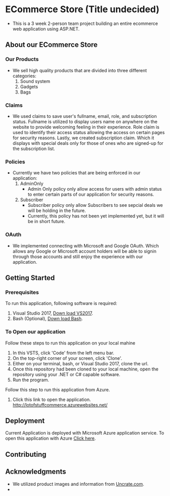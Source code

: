 # ECommerce Store (Title undecided)
- This is a 3 week 2-person team project building an entire ecommerce web application using ASP.NET.

## About our ECommerce Store

### Our Products
- We sell high quality products that are divided into three different categories:
    1. Sound system
    2. Gadgets
    3. Bags

### Claims
- We used claims to save user's fullname, email, role, and subscription status. 
Fullname is utilized to display users name on anywhere on the website to provide welcoming feeling in 
their experience. 
Role claim is used to identify their access status allowing the access on certain pages for security reasons.
Lastly, we created subscription claim. Which it displays with special deals only for those of ones who are 
signed-up for the subscription list.

### Policies
- Currently we have two policies that are being enforced in our application:
    1. AdminOnly
        - Admin Only policy only allow access for users with admin status to enter certain parts of our application for security reasons.
    2. Subscriber
        - Subscriber policy only allow Subscribers to see sepcial deals we will be holding in the future.
        - Currently, this policy has not been yet implemented yet, but it will be in short future.

### OAuth
- We implemented connecting with Microsoft and Google OAuth. Which allows any Google or Microsoft account
holders will be able to signin through those accounts and still enjoy the experience with our application.





## Getting Started

### Prerequisites

To run this application, following software is required:
1. Visual Studio 2017, [Down load VS2017](https://visualstudio.microsoft.com/downloads/).
2. Bash (Optional), [Down load Bash](https://git-scm.com/downloads).

### To Open our application
Follow these steps to run this application on your local mahine
1. In this VSTS, click 'Code' from the left menu bar.
2. On the top-right corner of your screen, click 'Clone'.
3. Either on your terminal, bash, or Visual Studio 2017, clone the url.
4. Once this repository had been cloned to your local machine, open the repository using your .NET or C# capable software.
5. Run the program.

Follow this step to run this application from Azure.
1. Click this link to open the application. http://lotofstuffcommerce.azurewebsites.net/


## Deployment

Current Application is deployed with Microsoft Azure application service. To open this application
with Azure [Click here](http://lotofstuffcommerce.azurewebsites.net/).


## Contributing


## Acknowledgments

* We utilized product images and information from [Uncrate.com](https://uncrate.com/).
* 
